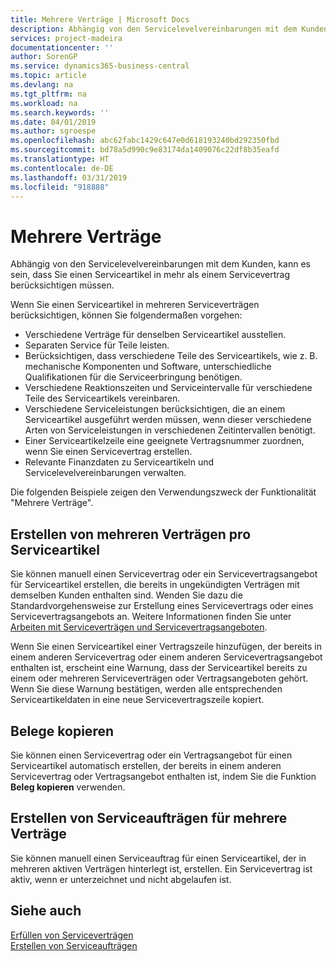 ```yaml
---
title: Mehrere Verträge | Microsoft Docs
description: Abhängig von den Servicelevelvereinbarungen mit dem Kunden, kann es sein, dass Sie einen Serviceartikel in mehr als einem Servicevertrag berücksichtigen müssen.
services: project-madeira
documentationcenter: ''
author: SorenGP
ms.service: dynamics365-business-central
ms.topic: article
ms.devlang: na
ms.tgt_pltfrm: na
ms.workload: na
ms.search.keywords: ''
ms.date: 04/01/2019
ms.author: sgroespe
ms.openlocfilehash: abc62fabc1429c647e0d618193240bd292350fbd
ms.sourcegitcommit: bd78a5d990c9e83174da1409076c22df8b35eafd
ms.translationtype: HT
ms.contentlocale: de-DE
ms.lasthandoff: 03/31/2019
ms.locfileid: "918888"
---
```

# <a name="multiple-contracts"></a>Mehrere Verträge
Abhängig von den Servicelevelvereinbarungen mit dem Kunden, kann es sein, dass Sie einen Serviceartikel in mehr als einem Servicevertrag berücksichtigen müssen.  
  
Wenn Sie einen Serviceartikel in mehreren Serviceverträgen berücksichtigen, können Sie folgendermaßen vorgehen:  
  
* Verschiedene Verträge für denselben Serviceartikel ausstellen.  
* Separaten Service für Teile leisten.  
* Berücksichtigen, dass verschiedene Teile des Serviceartikels, wie z. B. mechanische Komponenten und Software, unterschiedliche Qualifikationen für die Serviceerbringung benötigen.  
* Verschiedene Reaktionszeiten und Serviceintervalle für verschiedene Teile des Serviceartikels vereinbaren.  
* Verschiedene Serviceleistungen berücksichtigen, die an einem Serviceartikel ausgeführt werden müssen, wenn dieser verschiedene Arten von Serviceleistungen in verschiedenen Zeitintervallen benötigt.  
* Einer Serviceartikelzeile eine geeignete Vertragsnummer zuordnen, wenn Sie einen Servicevertrag erstellen.  
* Relevante Finanzdaten zu Serviceartikeln und Servicelevelvereinbarungen verwalten.  
  
Die folgenden Beispiele zeigen den Verwendungszweck der Funktionalität "Mehrere Verträge".  
  
## <a name="creating-multiple-contracts-per-service-item"></a>Erstellen von mehreren Verträgen pro Serviceartikel  
Sie können manuell einen Servicevertrag oder ein Servicevertragsangebot für Serviceartikel erstellen, die bereits in ungekündigten Verträgen mit demselben Kunden enthalten sind. Wenden Sie dazu die Standardvorgehensweise zur Erstellung eines Servicevertrags oder eines Servicevertragsangebots an. Weitere Informationen finden Sie unter [Arbeiten mit Serviceverträgen und Servicevertragsangeboten](service-how-to-create-service-contracts-and-service-contract-quotes.md).  
  
Wenn Sie einen Serviceartikel einer Vertragszeile hinzufügen, der bereits in einem anderen Servicevertrag oder einem anderen Servicevertragsangebot enthalten ist, erscheint eine Warnung, dass der Serviceartikel bereits zu einem oder mehreren Serviceverträgen oder Vertragsangeboten gehört. Wenn Sie diese Warnung bestätigen, werden alle entsprechenden Serviceartikeldaten in eine neue Servicevertragszeile kopiert.  
  
## <a name="copying-documents"></a>Belege kopieren  
Sie können einen Servicevertrag oder ein Vertragsangebot für einen Serviceartikel automatisch erstellen, der bereits in einem anderen Servicevertrag oder Vertragsangebot enthalten ist, indem Sie die Funktion **Beleg kopieren** verwenden.  
  
## <a name="creating-service-orders-for-multiple-contracts"></a>Erstellen von Serviceaufträgen für mehrere Verträge  
Sie können manuell einen Serviceauftrag für einen Serviceartikel, der in mehreren aktiven Verträgen hinterlegt ist, erstellen. Ein Servicevertrag ist aktiv, wenn er unterzeichnet und nicht abgelaufen ist.  
  
## <a name="see-also"></a>Siehe auch  
[Erfüllen von Serviceverträgen](service-fulfill-service-contracts.md)  
[Erstellen von Serviceaufträgen](service-how-to-create-service-orders.md)  
